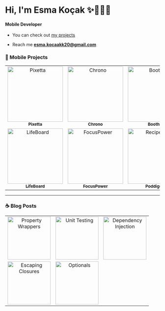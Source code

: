 <h1 align="left">Hi, I'm Esma Koçak ✨👩🏻‍💻</h1>
<h4 align="left">Mobile Developer</h4> 
  

- You can check out [my projects](https://github.com/esmakocak/SWIFT-PORTFOLIO)

- Reach me **esma.kocaakk20@gmail.com**

### 📱 Mobile Projects 
<table>
  <tr>
      <td align="center">
      <a href="https://github.com/esmakocak/SWIFT-PORTFOLIO/blob/main/README.md#-pixetta">
        <img src="https://github.com/user-attachments/assets/5fba328b-034f-4a5b-9450-1cbc993b6dcc" width="180" alt="Pixetta" />
        <br><sub><b>Pixetta</b></sub>
      </a>
    </td>
    <td align="center">
      <a href="https://github.com/esmakocak/Chrono">
        <img src="https://github.com/user-attachments/assets/2a8a254d-1a6a-4e0c-8d99-e5b54c3d229e" width="180" alt="Chrono" />
        <br><sub><b>Chrono</b></sub>
      </a>
    </td>
    <td align="center">
      <a href="https://github.com/esmakocak/Boothie">
        <img src="https://github.com/user-attachments/assets/3e7e7adf-f0ab-490e-8a44-3ab2e8e5ea2e" width="180" alt="Boothie" />
        <br><sub><b>Boothie</b></sub>
      </a>
    </td>
  </tr>
  <tr>
    <td align="center">
      <a href="https://github.com/esmakocak/LifeBoard">
        <img src="https://github.com/user-attachments/assets/a8abd7ca-63dc-48be-8645-4d0487c35713" width="180" alt="LifeBoard" />
        <br><sub><b>LifeBoard</b></sub>
      </a>
    </td>
    <td align="center">
      <a href="https://github.com/esmakocak/FocusPower">
        <img src="https://github.com/user-attachments/assets/8961d0d8-be49-46d5-8427-cf256affcc98" width="180" alt="FocusPower" />
        <br><sub><b>FocusPower</b></sub>
      </a>
    </td>
    <td align="center">
      <a href="https://apps.apple.com/ca/app/poddigest-podcast-summarizer/id6751149685?platform=iphone">
        <img src="https://github.com/user-attachments/assets/84b3f87d-bda3-48bf-95dc-3c29657ec17c" width="180" alt="RecipeBox" />
        <br><sub><b>Poddigest</b></sub>
      </a>
    </td>
  </tr>
</table>


---

### ☕️ Blog Posts

<table>
  <tr>
    <td align="center">
      <a href="https://medium.com/@esma.kocaakk20/swiftui-property-wrappers-a-practical-guide-8d032c50ce5c">
        <img src="https://github.com/user-attachments/assets/984d9617-e7cd-47fc-863f-7b47966db9cb" width="140" alt="Property Wrappers" />
      </a>
    </td>
    <td align="center">
      <a href="https://medium.com/@esma.kocaakk20/unit-testing-in-swift-a-simple-introduction-216850a2e9e4">
        <img src="https://github.com/user-attachments/assets/050a1261-6243-46db-a854-0373227a0971" width="140" alt="Unit Testing" />
      </a>
    </td>
    <td align="center">
      <a href="https://medium.com/@esma.kocaakk20/dependency-injection-in-swift-16902986b514">
        <img src="https://github.com/user-attachments/assets/481910e1-3966-4fa2-9898-a208135ed544" width="140" alt="Dependency Injection" />
      </a>
    </td>
  </tr>
  <tr>
    <td align="center">
      <a href="https://medium.com/@esma.kocaakk20/swift-closures-escaping-a32fb5bccf6f">
        <img src="https://github.com/user-attachments/assets/aeb4bd4d-8084-4714-a1a6-a1a10a3becc5" width="140" alt="Escaping Closures" />
      </a>
    </td>
    <td align="center">
      <a href="https://medium.com/@esma.kocaakk20/swift-optionals-path-to-error-free-code-1464e35283d7">
        <img src="https://github.com/user-attachments/assets/0f30d824-4641-46ee-b58c-57205b8922a6" width="140" alt="Optionals" />
      </a>
    </td>
    <td align="center">
      <!-- Boş kutu (şimdilik 5 yazı var) -->
    </td>
  </tr>
</table>
